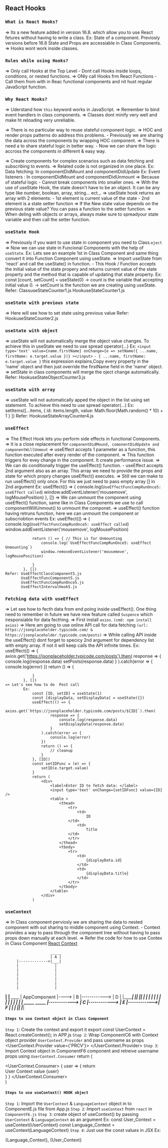 ## React Hooks

### `What is React Hooks?`
=> Its a new feature added in version 16.8. which allow you to use React fetures without having to write a class.
    Ex: State of a component. Previosly versions before 16.8 State and Props are accessiable in Class Components.
=> Hooks wont work inside classes.

### `Rules while using Hooks?`
=> Only call Hooks at the Top Level
    - Dont call Hooks inside loops, conditions, or nested functions.
=> ONly call Hooks frm React Functions
        - Call them from with in Reac functional components and nit hust regular JavaScript function.

### `Why React Hooks?`
    
=> Uderstand how `this` keyword works in JavaScript.
=> Remember to bind event handlers in class components.
=> Classes dont minify very well and make ht reloading very unreliable.

=> There is no particular way to reuse stateful component logic.
=> HOC and render props patterns do address this problems.
    - Previously we are sharing the data across the components by wrapping HOC component.
=> There is need a to share stateful logic in better way.
    - Now we can share the logic accross the components in different & easy way.

=> Create components for complex scenarios such as data fetching and subscribing to events.
=> Related code is not organized in one place.
    Ex: Data fetching: In componentDidMount and componentDidUpdate
    Ex: Event listeners : In componentDidMount and componentDidUnmount
=> Because of stateful logic - Cannot break components into smaller ones.
=> With the use of useState Hook, the state doesn't have to be an object. It can be any type like number, boolean, array, string... ect.,.
=> useState hook returns an array with 2 elements:
    - 1st element is current value of the state
    - 2nd element is a state setter function
=> If the New state value depends on the previous state value? You can pass a function to the setter function.
=> When deling with objects or arrays, always make sure to spreadyour state variable and then call the setter function.
### `useState Hook`

=> Previously if you want to use state in component you need to Class.`eject`
=> Now we can use state in Funcional Components with the help of  `useState`.
    Ex: Lets see an example 1st in Class Component and same thing convert it into Function Component using useState.
=> Import useState from 'react' and call the  useState() in function.
    - This Hook / Function accepts the initial value of the state propery and returns current value of the state property and the method that is capable of updating that state property.
        Ex: const [count, setCount] = useState(0)
            -> count is the variable that accepting initial value 0.
            -> setCount is the function we are creating using useState.
        Refer:
            ClassuseStateCounter1.js
            HookuseStateCounter1.js

### `useState with previous state`
=> Here will see how to set state using previous value
    Refer: HookuseStateCounter2.js

### `useState with object`
=> useState will not automatically merge the object value changes. To achieve this in useState we need to use spread operator(...)
    Ex: `<input type='text' value={name.firstName} onChange={e => setName({ ...name, firstName: e.target.value })} ></input>`
        `- { ...name, firstName: e.target.value }` this expression explains,Copy every property in the 'name' object and then just override the firstName field in the 'name' object. 
=> setState in class components will merge the oject change automatically.
    Refer: HookuseStateObjectCounter3.js

### `useState with array`
=> useState will not automatically apped the object in the list using set statement. To achieve this need to use spread operator(...)
    Ex: setItems([...items, {
                                id: items.length,
                                value: Math.floor(Math.random() * 10) + 1
                            }
                 ])
    Refer: HookuseStateArrayCounter4.js

### `useEffect`
=> The Effect Hook lets you perform side effects in functional Components.
=> It is a close replacement for `componentDidMound, comonentDidUpdate and componentWillUnmout`
=> useEffect accepts 1 parameter as a function, this function executed after every render of the component.
=> This function triggers for evey change in the component. It create performance issue.
=> We can do conditionally trigger the useEffect() function.
    - useEffect accepts 2nd argument also as an array. This array we need to provide the props and state for which propry changes useEffect() executes.
=> Still we can make to run useEffect() only once. For this we just need to pass empty array [] in 2nd argument
    Ex:     useEffect(() => {
                console.log(`UseEffectFuncCompRunOnce5: useEffect called`)
                window.addEventListener('mousemove', logMousePosition)
            }, [])
=> We can unmount the component using useEffect() function, same like in Class Components we use to call componentWillUnmout() to unmount the componet.
=> useEffect() function having retruns function, here we can unmount the component or subscriobtion events
        Ex: useEffect(() => {
                console.log(`UseEffectFuncCompRunOnce5: useEffect called`)
                window.addEventListener('mousemove', logMousePosition)

                return () => { // This is for Unmounting
                    console.log(`UseEffectFuncCompRunOnce5: useEffect Unmounting`)
                    window.removeEventListener('mousemove', logMousePosition)

                }
            }, [])
    Refer: UseEffectClassComponent5.js
           UseEffectFuncComponent5.js
           UseEffectFuncCompRunOnce5.js
           UseEffectIntervalHook5.js
           
### `Fetching data with useEffect`
=> Let see how to fecth data from end poing inside useEffect(). One thing need to remember in future we have new feature called `Suspence` which iresponsiable for data fecthing.
=> First install `axios`. `(cmd: npm install axios)`
=> Here am going to use online API call for data fetching `(url: https://jsonplaceholder.typicode.com/ & https://jsonplaceholder.typicode.com/posts)`
=> While calling API inside the useEffect() dont forget to specicy 2nd argument for dependency list with empty array. If not it will keep calls the API infinite times.
        Ex: useEffect(() => {
                axios.get('https://jsonplaceholder.typicode.com/posts').then(
                    response => {
                        console.log(response.data)
                        setPosts(response.data)
                    }
                ).catch(error => {
                    console.log(error)
                })
                return () => {

                }
            }, [])
    => Let's see how to do  Post call
            Ex: 
                const [ID, setID] = useState(1)
                const [displayData, setDisplayData] = useState({})
                useEffect(() => {
                    axios.get(`https://jsonplaceholder.typicode.com/posts/${ID}`).then(
                        response => {
                            console.log(response.data)
                            setDisplayData(response.data)
                        }
                    ).catch(error => {
                        console.log(error)
                    })
                    return () => {
                        // cleanup
                    }
                }, [ID])
                const setIDFunc = (e) => {
                    setID(e.target.value)
                }
                return (
                    <div>
                        <label>Enter ID to fetch data: </label>
                        <input type='text' onChange={setIDFunc} value={ID} />
                        <table >
                            <thead>
                                <tr>
                                    <td>
                                        ID
                                </td>
                                    <td>
                                        Title
                                </td>
                                </tr>
                            </thead>
                            <tbody>
                                <tr>
                                    <td>
                                        {displayData.id}
                                    </td>
                                    <td>
                                        {displayData.title}
                                    </td>
                                </tr>
                            </tbody>
                        </table>
                    </div>
                )

### `useContext`
=> In Class component perviosly we are sharing the data to nested component with out sharing to middle component using Context.
    - Context provides a way to pass through the component tree without having to pass props down manually at each level.
=> Refer the code for how to use Contex in Class Component [React Context](https://github.com/PrasanthReddy-Chittapu6683/ReactJs-V16.13.1/blob/master/reactjs-my-learnings/reactJs.txt)


                        _____
                        | A |
         |------------->|___|
         |                |
         |                |
         |                |
         |                |
         |                |
         |                |
   ______|______        __|__              ____ 
  | AppComponent |----> | B |------------> | D |
  |______________|      |___|              |___|
         |                |
         |                |
         |                |
         |                |
         |                |
         |                |
         |              __|__              _____             _____ 
         |------------> | C |------------> | E |------------>| F |
                        | __|              |___|             |___| 

#### `Steps to use Context object in Class Component`
`Step 1`: Create the context and export it
            export const UserContext = React.createContext();  in APP.js
`Step 2`: Wrap ComponentC6 with Context object provider `UserContext.Provider` and pass username as props
            <UserContext.Provider value={'PRCV'}>
                <ComponentC6></ComponentC6>
            </UserContext.Provider>
`Step 3`: Import Context object in ComponentF6 component and retreive username props using `UserContext.Consumer`
            return (
                <div>
                    <UserContext.Consumer>
                        {
                            user => {
                                return <div> User Context value {user}</div>
                            }
                        }
                    </UserContext.Consumer>
                </div>
            )
#### `Steps to use useContext() HOOK object `
`Step 1`: Import the `UserContext` & `LanguageContext` object in to ComponentE.js file from App.js
`Step 2`: Import `useContext` from `react` in `ComponentF6.js`
`Step 3`: create object of useContext() by passing `UserContext` & `LanguageContext` as an argument
            Ex: const User_Context = useContext(UserContext)
                const Language_Context = useContext(LanguageContext)
`Step 4`: Just use the const values in JSX
            Ex: <div> {Language_Context}, {User_Context}</div>
             




